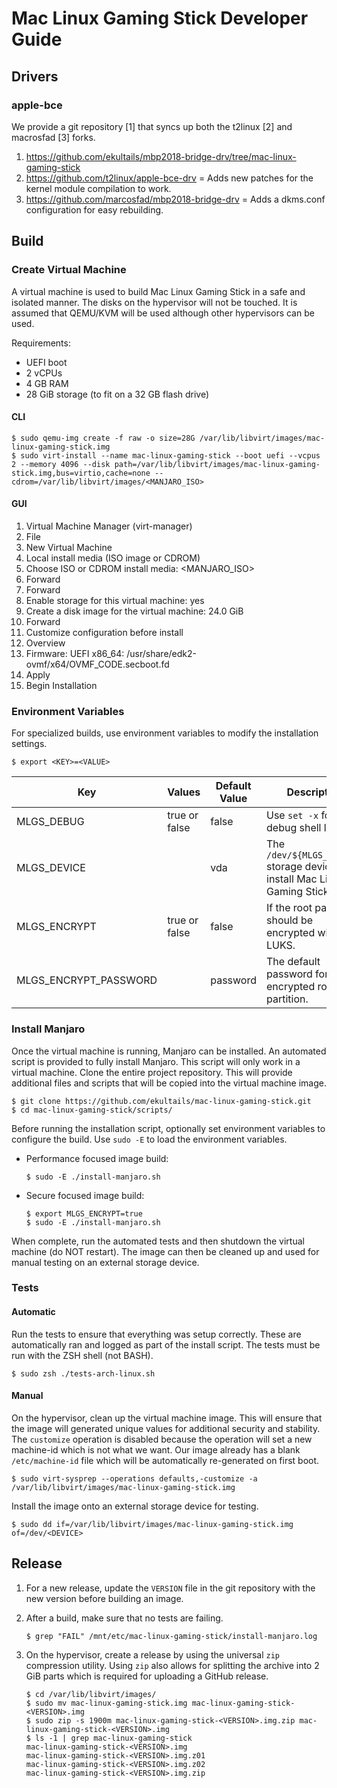 # Mac Linux Gaming Stick Developer Guide

## Drivers

### apple-bce

We provide a git repository [1] that syncs up both the t2linux [2] and macrosfad [3] forks.

1. https://github.com/ekultails/mbp2018-bridge-drv/tree/mac-linux-gaming-stick
2. https://github.com/t2linux/apple-bce-drv = Adds new patches for the kernel module compilation to work.
3. https://github.com/marcosfad/mbp2018-bridge-drv = Adds a dkms.conf configuration for easy rebuilding.

## Build

### Create Virtual Machine

A virtual machine is used to build Mac Linux Gaming Stick in a safe and isolated manner. The disks on the hypervisor will not be touched. It is assumed that QEMU/KVM will be used although other hypervisors can be used.

Requirements:

- UEFI boot
- 2 vCPUs
- 4 GB RAM
- 28 GiB storage (to fit on a 32 GB flash drive)

#### CLI

```
$ sudo qemu-img create -f raw -o size=28G /var/lib/libvirt/images/mac-linux-gaming-stick.img
$ sudo virt-install --name mac-linux-gaming-stick --boot uefi --vcpus 2 --memory 4096 --disk path=/var/lib/libvirt/images/mac-linux-gaming-stick.img,bus=virtio,cache=none --cdrom=/var/lib/libvirt/images/<MANJARO_ISO>
```

#### GUI

1. Virtual Machine Manager (virt-manager)
2. File
3. New Virtual Machine
4. Local install media (ISO image or CDROM)
5. Choose ISO or CDROM install media: <MANJARO_ISO>
6. Forward
7. Forward
8. Enable storage for this virtual machine: yes
9. Create a disk image for the virtual machine: 24.0 GiB
10. Forward
11. Customize configuration before install
12. Overview
13. Firmware: UEFI x86_64: /usr/share/edk2-ovmf/x64/OVMF_CODE.secboot.fd
14. Apply
15. Begin Installation

### Environment Variables

For specialized builds, use environment variables to modify the installation settings.

```
$ export <KEY>=<VALUE>
```

| Key | Values | Default Value | Description |
| --- | ------ | ------------- | ----------- |
| MLGS_DEBUG | true or false | false | Use `set -x` for debug shell logging. |
| MLGS_DEVICE | | vda | The `/dev/${MLGS_DEVICE}` storage device to install Mac Linux Gaming Stick onto. |
| MLGS_ENCRYPT | true or false | false | If the root partition should be encrypted with LUKS. |
| MLGS_ENCRYPT_PASSWORD | | password | The default password for the encrypted root partition. |

### Install Manjaro

Once the virtual machine is running, Manjaro can be installed. An automated script is provided to fully install Manjaro. This script will only work in a virtual machine. Clone the entire project repository. This will provide additional files and scripts that will be copied into the virtual machine image.

```
$ git clone https://github.com/ekultails/mac-linux-gaming-stick.git
$ cd mac-linux-gaming-stick/scripts/
```

Before running the installation script, optionally set environment variables to configure the build. Use `sudo -E` to load the environment variables.

-  Performance focused image build:

    ```
    $ sudo -E ./install-manjaro.sh
    ```

-  Secure focused image build:

    ```
    $ export MLGS_ENCRYPT=true
    $ sudo -E ./install-manjaro.sh
    ```

When complete, run the automated tests and then shutdown the virtual machine (do NOT restart). The image can then be cleaned up and used for manual testing on an external storage device.

### Tests

#### Automatic

Run the tests to ensure that everything was setup correctly. These are automatically ran and logged as part of the install script. The tests must be run with the ZSH shell (not BASH).

```
$ sudo zsh ./tests-arch-linux.sh
```

#### Manual

On the hypervisor, clean up the virtual machine image. This will ensure that the image will generated unique values for additional security and stability. The `customize` operation is disabled because the operation will set a new machine-id which is not what we want. Our image already has a blank `/etc/machine-id` file which will be automatically re-generated on first boot.

```
$ sudo virt-sysprep --operations defaults,-customize -a /var/lib/libvirt/images/mac-linux-gaming-stick.img
```

Install the image onto an external storage device for testing.

```
$ sudo dd if=/var/lib/libvirt/images/mac-linux-gaming-stick.img of=/dev/<DEVICE>
```

## Release

1. For a new release, update the `VERSION` file in the git repository with the new version before building an image.
2. After a build, make sure that no tests are failing.

    ```
    $ grep "FAIL" /mnt/etc/mac-linux-gaming-stick/install-manjaro.log
    ```

3. On the hypervisor, create a release by using the universal `zip` compression utility. Using `zip` also allows for splitting the archive into 2 GiB parts which is required for uploading a GitHub release.

    ```
    $ cd /var/lib/libvirt/images/
    $ sudo mv mac-linux-gaming-stick.img mac-linux-gaming-stick-<VERSION>.img
    $ sudo zip -s 1900m mac-linux-gaming-stick-<VERSION>.img.zip mac-linux-gaming-stick-<VERSION>.img
    $ ls -1 | grep mac-linux-gaming-stick
    mac-linux-gaming-stick-<VERSION>.img
    mac-linux-gaming-stick-<VERSION>.img.z01
    mac-linux-gaming-stick-<VERSION>.img.z02
    mac-linux-gaming-stick-<VERSION>.img.zip
    ```
